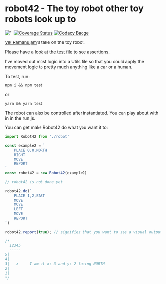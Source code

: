# robot42 - The toy robot other toy robots look up to
![''][logo]&nbsp;[![Coverage Status][coverall-badge]][coverall-link]&nbsp;[![Codacy Badge][codacy-badge]][codacy-link]

[Vik Ramanujam](https://vik.ramanuj.am)'s take on the toy robot.

Please have a look at [the test file](https://github.com/vviikk/robot42/blob/master/src/robot.test.js) to see assertions.

I've moved out most logic into a Utils file so that you could apply the movement logic to pretty much anything like a car or a human.

To test, run:
```shell
npm i && npm test
```
or
```shell
yarn && yarn test
```

The robot can also be controlled after instantiated. You can play about with in in the run.js.

You can get make Robot42 do what you want it to:

```javascript
import Robot42 from './robot'

const example2 = `
    PLACE 0,0,NORTH
    RIGHT
    MOVE
    REPORT
`
const robot42 = new Robot42(example2)

// robot42 is not done yet

robot42.do(`
    PLACE 1,2,EAST
    MOVE
    MOVE
    LEFT
    MOVE
    REPORT
`)

robot42.report(true); // signifies that you want to see a visual output

/* 
  12345
  -----
5|
4|
3|   ∧     I am at x: 3 and y: 2 facing NORTH
2|
1|
*/
```

[logo]: https://api.travis-ci.org/piggyslasher/robot42.svg
[coverall-link]: https://coveralls.io/github/piggyslasher/robot42?branch=master
[coverall-badge]: https://coveralls.io/repos/github/piggyslasher/robot42/badge.svg?branch=master&today
[codacy-badge]: https://api.codacy.com/project/badge/Grade/723898f5c960465eab5cf5988482e71a
[codacy-link]: https://www.codacy.com/app/piggyslasher/robot42?utm_source=github.com&amp;utm_medium=referral&amp;utm_content=piggyslasher/robot42&amp;utm_campaign=Badge_Grade
